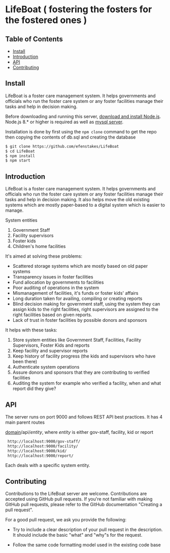 # LifeBoat ( fostering the fosters for the fostered ones )

## Table of Contents

- [Install](#install)
- [Introduction](#introduction)
- [API](#api)
- [Contributing](#Contributing)



## Install
LifeBoat is a foster care management system. It helps governments and officials who run the foster
care system or any foster facilities manage their tasks and help in decision making.  

Before downloading and running this server, [download and install Node.js](https://nodejs.org/en/download/).
Node.js 8.* or higher is required as well as [mysql server](https://dev.mysql.com/downloads/).

Installation is done by first using the `npm clone` command to get the repo then copying the contents of db.sql and creating the database 

```sh
$ git clone https://github.com/efenstakes/LifeBoat
$ cd LifeBoat
$ npm install
$ npm start
```

## Introduction 
LifeBoat is a foster care management system. It helps governments and officials who run the foster
care system or any foster facilities manage their tasks and help in decision making. It also helps move
the old existing systems which are mostly paper-based to a digital system which is easier to manage.

System entities 
1. Government Staff
2. Facility supervisors
3. Foster kids
4. Children's home facilities


It's aimed at solving these problems:
* Scattered storage systems which are mostly based on old paper systems
* Transparency issues in foster facilities
* Fund allocation by governments to facilities
* Poor auditing of operations in the system 
* Mismanagement of facilities, it's funds or foster kids' affairs
* Long duration taken for availing, compiling or creating reports 
* Blind decision making for government staff, using the system they can assign kids to the right facilities,
right supervisors are assigned to the right facilities based on given reports.
* Lack of trust in foster facilities by possible donors and sponsors


It helps with these tasks:
1. Store system entities like Government Staff, Facilities, Facility Supervisors, Foster Kids and reports
2. Keep facility and supervisor reports
3. Keep history of facility progress (the kids and supervisors who have been there)
4. Authenticate system operations
5. Assure donors and sponsors that they are contributing to verified facilities 
6. Auditing the system for example who verified a facility, when and what report did they give?


## API
The server runs on port 9000 and follows REST API best practices. It has 4 main parent routes 

[domain](http://localhost:9000)/api/*entity*,
where *entity* is either gov-staff, facility, kid or report 

```sh
 http://localhost:9000/gov-staff/
 http://localhost:9000/facility/
 http://localhost:9000/kid/
 http://localhost:9000/report/
```

Each deals with a specific system entity.
 

## Contributing
Contributions to the LifeBoat server are welcome. Contributions are accepted using GitHub pull requests. If you're not familiar with making GitHub pull requests, please refer to the GitHub documentation "Creating a pull request".

For a good pull request, we ask you provide the following:

* Try to include a clear description of your pull request in the description. It should include the basic "what" and "why"s for the request.  

* Follow the same code formatting model used in the existing code base
